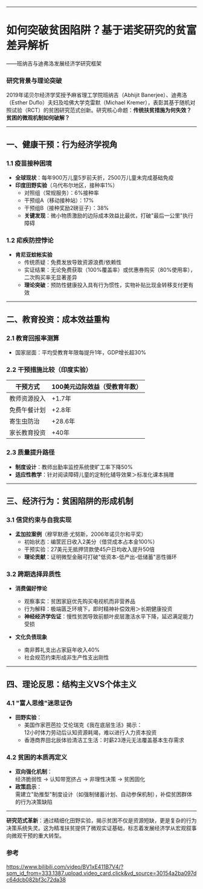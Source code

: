 

---

# 如何突破贫困陷阱？基于诺奖研究的贫富差异解析  
——班纳吉与迪弗洛发展经济学研究框架

### 研究背景与理论突破
2019年诺贝尔经济学奖授予麻省理工学院班纳吉（Abhijit Banerjee）、迪弗洛（Esther Duflo）夫妇及哈佛大学克雷默（Michael Kremer），表彰其基于随机对照试验（RCT）的贫困研究范式创新。研究核心命题：**传统扶贫措施为何失效？贫困的微观机制如何破解？**

---

## 一、健康干预：行为经济学视角
### 1.1 疫苗接种困境
- **全球现状**：每年900万儿童5岁前夭折，2500万儿童未完成基础免疫
- **印度田野实验**（乌代布尔地区，接种率1%）  
  - 对照组（常规服务）：6%接种率  
  - 干预组A（移动接种站）：17%  
  - 干预组B（接种奖励2磅豆子）：38%  
  - **关键发现**：微小物质激励的边际成本效益比最优，打破"最后一公里"执行障碍

### 1.2 疟疾防控悖论
- **肯尼亚蚊帐实验**  
  - 传统质疑：免费发放导致资源浪费/依赖性  
  - 实证结果：无论免费获取（100%覆盖率）或优惠券购买（80%使用率），二次购买率无显著差异  
  - **理论突破**：预防性健康投入具有行为惯性，实物补贴比现金转移支付更有效

---

## 二、教育投资：成本效益重构
### 2.1 教育回报率测算
- 国家层面：平均受教育年限每提升1年，GDP增长超30%

### 2.2 干预措施比较（印度实验）  
| 干预方式          | 100美元边际效益（受教育年数） |  
|-------------------|------------------------------|  
| 教师资源投入       | +1.7年                       |  
| 免费午餐计划       | +2.8年                       |  
| 寄生虫防治         | +28.6年                      |  
| 家长教育投资       | +40年                        |  

### 2.3 质量提升路径
- **制度设计**：教师出勤率监控系统使旷工率下降50%  
- **适应性教学**：针对阅读障碍儿童的定制化辅导效果＞标准化课本捐赠

---

## 三、经济行为：贫困陷阱的形成机制
### 3.1 信贷约束与自我实现  
- **孟加拉案例**（穆罕默德·尤努斯，2006年诺贝尔和平奖）  
  - 初始状态：编筐匠日收入2美分（借贷成本占本金100%）  
  - 干预实验：27美元无抵押贷款使45户日均收入提升50倍  
  - **理论贡献**：证明微型金融可打破"低资本-低产出-低储蓄"恶性循环

### 3.2 跨期选择异质性  
- **消费偏好悖论**  
  - 观察事实：贫困家庭优先购买电视机而非营养品  
  - 行为解释：极端匮乏环境下，即时精神补偿效用＞长期健康投资  
  - **神经经济学佐证**：慢性贫困导致前额叶皮层激活水平下降，延迟满足能力受损  

- **文化负债现象**  
  - 南非葬礼支出占家庭年收入40%  
  - 社会规范约束形成非生产性支出刚性

---

## 四、理论反思：结构主义VS个体主义
### 4.1 "富人思维"迷思证伪
- **田野实验**：  
  - 美国作家芭芭拉·艾伦瑞克《我在底层生活》揭示：  
    12小时体力劳动后认知资源耗竭，难以进行人力资本投资  
  - 香港商界田北辰体验清洁工生活：时薪23港元无法覆盖基本生存需求  

### 4.2 贫困的本质再定义
- **双向强化机制**：  
  经济脆弱性 → 认知带宽挤占 → 非理性决策 → 贫困固化  
- **政策启示**：  
  需建立"助推型"制度设计（如强制储蓄计划、自动参保机制），补偿贫困群体的行为决策缺陷

---

**研究范式革新**：通过精细化田野实验，揭示贫困不仅是资源短缺，更是复杂的行为决策系统失灵。这为精准扶贫提供了微观实证基础，标志着发展经济学从宏观叙事向微观干预的重大转型。

### 参考
https://www.bilibili.com/video/BV1xE411B7V4/?spm_id_from=333.1387.upload.video_card.click&vd_source=30154a2ba097dc64dcb082bf3c72da38